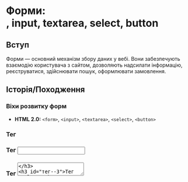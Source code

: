 # Форми: <form>, input, textarea, select, button

## Вступ

Форми — основний механізм збору даних у вебі. Вони забезпечують взаємодію користувача з сайтом, дозволяють надсилати інформацію, реєструватися, здійснювати пошук, оформлювати замовлення.

## Історія/Походження

### Віхи розвитку форм

-   **HTML 2.0:** `<form>`, `<input>`, `<textarea>`, `<select>`, `<button>`

### Тег <form>

### Тег <input>

### Тег <textarea>

### Тег <select>

-   `<select>` — випадаючий список

### Тег <button>

-   `<button>` — кнопка для дій
-   Типи: `submit`, `reset`, `button`
-   Атрибути: `type`, `name`, `value`, `disabled`, `aria-label`

### Семантика та доступність

-   Атрибути `aria-label`, `aria-describedby`, `aria-required` — для скрінрідерів
-   Лейбли: `<label for="...">` — зв’язок з елементом форми

## Приклад коду

### Базова форма

```html
<form action="/submit" method="post">
    <label for="name">Ім’я:</label>
    <input type="text" id="name" name="name" required />
    <button type="submit">Відправити</button>
</form>
```

### Форма з різними типами input

```html
<form>
    <input type="email" placeholder="Email" required />
    <input type="password" placeholder="Пароль" required />
    <input type="date" />
    <input type="range" min="0" max="100" />
    <input type="color" />
</form>
```

### Випадаючий список

```html
<select name="country">
    <option value="ua">Україна</option>
    <option value="pl">Польща</option>
    <option value="de">Німеччина</option>
</select>
```

### Багаторядковий текст

```html
<textarea
    name="comment"
    rows="4"
    cols="40"
    placeholder="Ваш коментар"
></textarea>
```

### Кнопки

```html
<button type="submit">Відправити</button> <button type="reset">Очистити</button>
```

### Неочевидний приклад: input з pattern

```html
<input type="text" pattern="[A-Za-z]{3,}" title="Мінімум 3 латинські літери" />
```

### Неочевидний приклад: input autocomplete

```html
<input type="text" autocomplete="on" placeholder="Пошук..." />
```

### Неочевидний приклад: input readonly

```html
<input type="text" value="Тільки для читання" readonly />
```

### Неочевидний приклад: input file

```html
<input type="file" accept="image/*" />
```

### Неочевидний приклад: група радіо-кнопок

```html
<label><input type="radio" name="gender" value="male" /> Чоловік</label>
<label><input type="radio" name="gender" value="female" /> Жінка</label>
```

### Неочевидний приклад: multiple select

```html
<select name="fruits" multiple>
    <option value="apple">Яблуко</option>
    <option value="banana">Банан</option>
    <option value="orange">Апельсин</option>
</select>
```

### Неочевидний приклад: aria-label

```html
<input type="text" aria-label="Пошук" />
```

## Пояснення під капотом

Браузер парсить `<form>`, створює DOM-елементи, обробляє події (submit, change, input), інтегрує з API (FormData, Validation), забезпечує валідацію, автозаповнення, доступність. Атрибути керують поведінкою: required, pattern, autocomplete, readonly, disabled.

### Як працюють форми у рушії

Форми інтегруються з рушієм браузера, обробляють події, надсилають дані на сервер, можуть взаємодіяти з JS (AJAX, fetch), впливають на UX, доступність, безпеку.

## Нюанси та підводні камені

-   Відсутність `<label>` — погана доступність
-   Відсутність атрибуту `required` — неочікувана поведінка
-   Неправильний тип input — некоректна валідація
-   Відсутність атрибуту `name` — дані не надсилаються
-   Надмірне використання disabled — поганий UX
-   Відсутність aria-атрибутів — недоступно для скрінрідерів
-   Відсутність enctype для file — не надсилаються файли

## Діаграми

```mermaid
graph TD
    FORM[<form>] --> INPUT[<input>]
    FORM --> TEXTAREA[<textarea>]
    FORM --> SELECT[<select>]
    FORM --> BUTTON[<button>]
    INPUT --> TYPE[type]
    INPUT --> NAME[name]
    INPUT --> REQUIRED[required]
    SELECT --> OPTION[<option>]
    SELECT --> OPTGROUP[<optgroup>]
```

```mermaid
graph LR
    Forms[Форми] --> UX[UX]
    Forms --> Accessibility[Доступність]
    Forms --> API[API]
    Forms --> Validation[Валідація]
    Forms --> JS[Інтеграція з JS]
```

## Приклад застосування в реальних проєктах

-   Реєстрація — input, select, textarea, валідація
-   Пошук — input autocomplete, aria-label
-   Форма зворотного зв’язку — textarea, input, button
-   Завантаження файлів — input file, enctype
-   Опитування — radio, checkbox, multiple select

### Кейс: UX

Автозаповнення, валідація, aria-label — для зручності користувача.

### Кейс: доступність

Лейбли, aria-атрибути — для скрінрідерів.

### Кейс: інтеграція з JS

AJAX, fetch, FormData — для динамічного надсилання даних.

## Крос-посилання

-   [Посилання та навігація](./06-links-navigation.md)
-   [Семантичний HTML](./03-semantic-tags.md)
-   [Best practices](./10-best-practices.md)
-   [Текстові елементи](./04-text.md)

## Підсумок

-   Форми — основа взаємодії у вебі
-   `<form>`, `<input>`, `<textarea>`, `<select>`, `<button>` — фундаментальні теги
-   Семантика, доступність, UX — ключові аспекти
-   Важливо використовувати правильні атрибути
-   Неочевидні приклади — для інтеграції, доступності, UX
